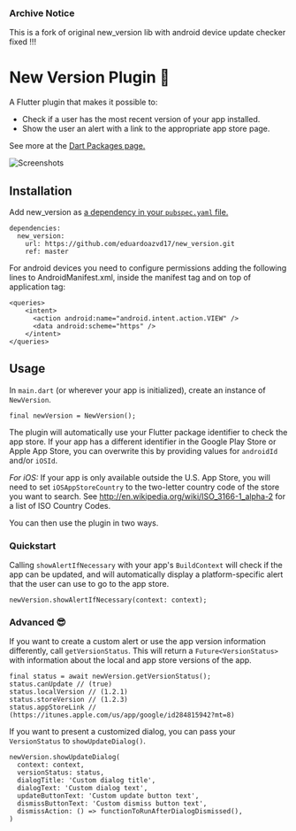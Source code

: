 ### Archive Notice

This is a fork of original new_version lib with android device update checker fixed !!!

# New Version Plugin 🎉

A Flutter plugin that makes it possible to: 
* Check if a user has the most recent version of your app installed.
* Show the user an alert with a link to the appropriate app store page.

See more at the [Dart Packages page.](https://pub.dartlang.org/packages/new_version)

![Screenshots](screenshots/both.png)

## Installation
Add new_version as [a dependency in your `pubspec.yaml` file.](https://flutter.io/using-packages/)
```
dependencies:
  new_version:
    url: https://github.com/eduardoazvd17/new_version.git
    ref: master
```

For android devices you need to configure permissions adding the following lines to AndroidManifest.xml, inside the manifest tag and on top of application tag:
```
<queries>
    <intent>
      <action android:name="android.intent.action.VIEW" />
      <data android:scheme="https" />
    </intent>
</queries>
```

## Usage
In `main.dart` (or wherever your app is initialized), create an instance of `NewVersion`.

`final newVersion = NewVersion();`

The plugin will automatically use your Flutter package identifier to check the app store. If your app has a different identifier in the Google Play Store or Apple App Store, you can overwrite this by providing values for `androidId` and/or `iOSId`.

*For iOS:* If your app is only available outside the U.S. App Store, you will need to set `iOSAppStoreCountry` to the two-letter country code of the store you want to search. See http://en.wikipedia.org/wiki/ISO_3166-1_alpha-2 for a list of ISO Country Codes.

You can then use the plugin in two ways.

### Quickstart
Calling `showAlertIfNecessary` with your app's `BuildContext` will check if the app can be updated, and will automatically display a platform-specific alert that the user can use to go to the app store.

`newVersion.showAlertIfNecessary(context: context);`

### Advanced 😎
If you want to create a custom alert or use the app version information differently, call `getVersionStatus`. This will return a `Future<VersionStatus>` with information about the local and app store versions of the app.
```
final status = await newVersion.getVersionStatus();
status.canUpdate // (true)
status.localVersion // (1.2.1)
status.storeVersion // (1.2.3)
status.appStoreLink // (https://itunes.apple.com/us/app/google/id284815942?mt=8)
```

If you want to present a customized dialog, you can pass your `VersionStatus` to `showUpdateDialog()`.
```
newVersion.showUpdateDialog(
  context: context, 
  versionStatus: status,
  dialogTitle: 'Custom dialog title',
  dialogText: 'Custom dialog text',
  updateButtonText: 'Custom update button text',
  dismissButtonText: 'Custom dismiss button text',
  dismissAction: () => functionToRunAfterDialogDismissed(),
)
```

